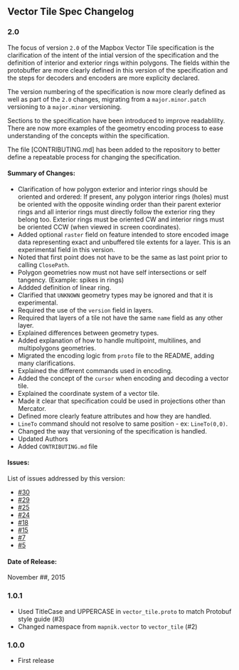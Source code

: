 ## Vector Tile Spec Changelog

### 2.0

The focus of version `2.0` of the Mapbox Vector Tile specification is the clarification of the intent of the intial version of the specification and the definition of interior and exterior rings within polygons. The fields within the protobuffer are more clearly defined in this version of the specification and the steps for decoders and encoders are more explicity declared. 

The version numbering of the specification is now more clearly defined as well as part of the `2.0` changes, migrating from a `major.minor.patch` versioning to a `major.minor` versioning. 

Sections to the specification have been introduced to improve readablility. There are now more examples of the geometry encoding process to ease understanding of the concepts within the specification.

The file [CONTRIBUTING.md] has been added to the repository to better define a repeatable process for changing the specification.

#### Summary of Changes:

 - Clarification of how polygon exterior and interior rings should be oriented and ordered: If present, any polygon interior rings (holes) must be oriented with the opposite winding order than their parent exterior rings and all interior rings must directly follow the exterior ring they belong too. Exterior rings must be oriented CW and interior rings must be oriented CCW (when viewed in screen coordinates).
 - Added optional `raster` field on feature intended to store encoded image data representing exact and unbuffered tile extents for a layer. This is an experimental field in this version.
 - Noted that first point does not have to be the same as last point prior to calling `ClosePath`.
 - Polygon geometries now must not have self intersections or self tangency. (Example: spikes in rings)
 - Addded definition of linear ring.
 - Clarified that `UNKNOWN` geometry types may be ignored and that it is experimental.
 - Required the use of the `version` field in layers.
 - Required that layers of a tile not have the same `name` field as any other layer.
 - Explained differences between geometry types.
 - Added explanation of how to handle multipoint, multilines, and multipolygons geometries.
 - Migrated the encoding logic from `proto` file to the README, adding many clarifications.
 - Explained the different commands used in encoding.
 - Added the concept of the `cursor` when encoding and decoding a vector tile.
 - Explained the coordinate system of a vector tile.
 - Made it clear that specification could be used in projections other than Mercator.
 - Defined more clearly feature attributes and how they are handled.
 - `LineTo` command should not resolve to same position - ex: `LineTo(0,0)`.
 - Changed the way that versioning of the specification is handled. 
 - Updated Authors
 - Added `CONTRIBUTING.md` file

#### Issues:

 List of issues addressed by this version:

 - [#30](https://github.com/mapbox/vector-tile-spec/issues/30) 
 - [#29](https://github.com/mapbox/vector-tile-spec/issues/29) 
 - [#25](https://github.com/mapbox/vector-tile-spec/issues/25) 
 - [#24](https://github.com/mapbox/vector-tile-spec/issues/24) 
 - [#18](https://github.com/mapbox/vector-tile-spec/issues/18) 
 - [#15](https://github.com/mapbox/vector-tile-spec/issues/15) 
 - [#7](https://github.com/mapbox/vector-tile-spec/issues/7) 
 - [#5](https://github.com/mapbox/vector-tile-spec/issues/5) 

#### Date of Release:

November ##, 2015

### 1.0.1

 - Used TitleCase and UPPERCASE in `vector_tile.proto` to match Protobuf style guide (#3)
 - Changed namespace from `mapnik.vector` to `vector_tile` (#2)

### 1.0.0

 - First release

